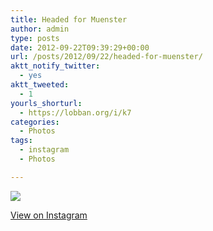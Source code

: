 ```yaml
---
title: Headed for Muenster
author: admin
type: posts
date: 2012-09-22T09:39:29+00:00
url: /posts/2012/09/22/headed-for-muenster/
aktt_notify_twitter:
  - yes
aktt_tweeted:
  - 1
yourls_shorturl:
  - https://lobban.org/i/k7
categories:
  - Photos
tags:
  - instagram
  - Photos

---
```

![][1]

[View on Instagram][2]

 [1]: https://lobban.org/wp-content/uploads/HLIC/aabbebe6124f70dd23e055cd6e84db00.jpg
 [2]: http://instagr.am/p/P3zWnhqlhc/